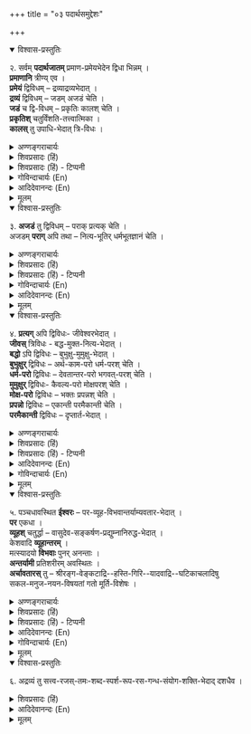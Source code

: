 +++
title = "०३ पदार्थसमुद्देशः"

+++

<details open><summary>विश्वास-प्रस्तुतिः</summary>

२. सर्वम् **पदार्थजातम्** प्रमाण-प्रमेयभेदेन द्विधा भिन्नम् ।  
**प्रमाणानि** त्रीण्य् एव ।  
**प्रमेयं** द्विविधम् – द्रव्याद्रव्यभेदात् ।  
**द्रव्यं** द्विविधम् – जडम् अजडं चेति ।  
**जडं** च द्वि-विधम् – प्रकृतिः कालश् चेति ।  
**प्रकृतिश्** चतुर्विंशति-तत्त्वात्मिका ।  
**कालस्** तु उपाधि-भेदात् त्रि-विधः ।
</details>

<details><summary>अण्णङ्गराचार्यः</summary>

'त्रीण्येवे'ति । 'प्रत्यक्षानुमानशब्दभेदादित्यर्थः । 'त्रिविध' इति । भूतभविष्यद्वर्तमानभेदात् कालस्त्रिविध इत्यर्थः । 
</details>

<details><summary>शिवप्रसादः (हिं)</summary>

अनुवाद - सम्पूर्ण पदार्थ समूह को दो भागों में विभक्त किया जाता है— प्रमाण एवं प्रमेय । प्रमाण तीन ही हैं । प्रमेय दो प्रकार के हैं- द्रव्य एवं अद्रव्य । द्रव्य दो प्रकार के होते हैं— जड़ एवं अजड़ । जड़ भी दो प्रकार के हैं— प्रकृति एवं काल । प्रकृति चौबीस तत्त्वों वाली हैं । काल तो उपाधि के भेद से तीन प्रकार का होता है । 
</details>

<details><summary>शिवप्रसादः (हिं) - टिप्पनी</summary>

भा० प्र० - इस पदार्थ विभाग के द्वारा ग्रन्थकार ने यह स्पष्ट कर दिया है कि विशिष्टाद्वैत दर्शन में वैशेषिकाभिमत सप्तपदार्थी अथवा नैयायिकाभिमत षोडशपदार्थी को स्वीकार न करके द्विपदार्थी सिद्धान्त को स्वीकार किया जाता है । विशिष्टाद्वैत दर्शन के प्रख्यात व्याख्याता श्रीवेदान्तदेशिक ने भी पदार्थों का विभाग इसी प्रकार से करते हुए तत्त्वमुक्ताकलाप के जड़द्रव्यसर में कहा हैं- 

'द्रव्याद्रव्य प्रभेदान् मितमुभयविधं तद्विदस्तत्त्वमाहुः, द्रव्यं द्वेधा विभक्तं जडमजडमिति प्राच्यमव्यक्तकाली । अन्त्यं प्रत्यक् पराक् च प्रथममुभयधा तत्र जीवेशभेदात्, नित्या भूतिर्मतिश्चेत्यपरमिह जडामादिमां केचिदाहुः i' 

1 

इस श्लोक में वेदान्तदेशिक ने तत्त्व शब्द के द्वारा पदार्थ को बतलाकर कहा है कि पदार्थवेत्ताओं के अनुसार उसके दो भेद हैं- द्रव्य और अद्रव्य । द्रव्य के भी दो भेद हैं- जड़ और अजड । जड़ द्रव्य भी दो प्रकार के होते हैं—अव्यक्त एवं काल । अजड़ द्रव्य भी दो प्रकार के होते हैं - प्रत्यक् एवं पराक् । प्रत्यक् भी दो प्रकार के होते हैं— जीव एवं ईश्वर । पराक् भी दो प्रकार के होते हैं - नित्य विभूति एवं धर्मं- भूतज्ञान । इनमें नित्यविभूति को कुछ लोग जड द्रव्य के अन्तर्गत मानते हैं । तत्त्व- मुक्ताकलाप के इसी पदार्थ - विभाजन का विस्तृत रूप है यतीन्द्रगतदीपिकाकार का यह पदार्थों का समुद्देश। इस अनुच्छेद में कई पारिभाषिक शब्द आये हैं, उनका विवरण निम्न प्रकार का है- 

द्रव्य का लक्षण – उपादानत्व है । जो उपादान होता है वही द्रव्य कहलाता है । जिसकी अवस्थाएँ होती हैं वह उपादान कहलाता है । 'अवस्थाश्रयत्वम् उपा- दानत्वम् ।' वस्तु के आगन्तुक एवं अपृथक् सिद्ध धर्म को अवस्था कहते हैं । जो उपादान न हो उस वस्तु को अद्रव्य कहते हैं । 

जड — उस द्रव्य को कहते हैं, जो किसी ज्ञान का विषय बनने पर ही प्रकाशित हो । 
</details>


<details><summary>गोविन्दाचार्यः (En)</summary>

All the sum of things are divisible into two Divisions, (1) Pramāṇa, Authority, or Measurer or Means (of knowledge), and Prameya or the Measured or Object (or Objective) (of know- jedge). 

The Means (of knowledge) is only threefold. The Object (of knowledge) is twofold, Dravya or the Thing (or Substance), and A-dravya or the Non-Thing (or Non-Substance). 

Dravya or Substance is of two kinds, Jada or the Non-sentient " and A-jada or the Sentient ". 

Jada or the Non-sentient is twofold, viz., Prakrti or Matter and Kala or Time.

Prakrti or Matter is composed of twenty- four (sub-) principles (tattva).

Kala or Time is, by reason of limitation or condition (upadhi), threefold.
</details>

<details><summary>आदिदेवानन्दः (En)</summary>

2. All knowable things are divided into two kinds, as pramāna (the means of valid knowledge) and prameya (object of valid knowledge). The means of valid knowledge is only threefold.22 The object of valid knowledge is twofold, because of the difference as dra- vya (substance) and adravya (non-substance). Dravya is of two kinds, as jada (material) and ajada ( im - material). Jada is of two kinds, as prakrti (primordial matter) and time. Prakrti is of the nature of twenty- four categories.28 Time is of three kinds owing to limitation. 24 
</details>


<details><summary>मूलम्</summary>

२. सर्वं पदार्थजातं प्रमाणप्रमेयभेदेन द्विधा भिन्नम् । प्रमाणानि त्रीण्येव । प्रमेयं द्विविधम् – द्रव्याद्रव्यभेदात् । द्रव्यं द्विविधम् – जडमजडं चेति । जडं च द्विविधम् – प्रकृतिः कालश्चेति । प्रकृतिश्चतुर्विंशतितत्त्वात्मिका । कालस्तु उपाधिभेदात् त्रिविधः ।
</details>

<details open><summary>विश्वास-प्रस्तुतिः</summary>

३. **अजडं** तु द्विविधम् – पराक् प्रत्यक् चेति ।  
अजडम् **पराग्** अपि तथा – नित्य-भूतिर् धर्मभूतज्ञानं चेति ।
</details>

<details><summary>अण्णङ्गराचार्यः</summary>

**अजडम्** - स्वयं प्रकाशं द्रव्यम् । **पराक्** - परस्मै स्वयं भासमानं परागत्र विवक्षितम् । **प्रत्यक्** - स्वस्मै स्वयं भासमानम् । परस्मै परत एव भासमानं पराग्वस्तु जडमिति विवेकः । 
</details>

<details><summary>शिवप्रसादः (हिं)</summary>

अजड़ भी दो प्रकार के होते हैं—पराक् एवं प्रत्यक् । पराक् भी दो प्रकार के होते हैं - नित्य विभूति एवं धर्मभूतज्ञान । 
</details>

<details><summary>शिवप्रसादः (हिं) - टिप्पनी</summary>

अजड - द्रव्य अपने प्रकाश के लिए प्रकाशकान्तर की अपेक्षा नहीं रखते हैं, वे स्वयम् प्रकाशित होते हैं । प्रकृति के चौबिस तत्त्व ये हैं- प्रकृति, महान्, अहङ्कार, पांच तन्मात्राएँ, पञ्चकर्मेन्द्रियाँ, पञ्चवज्ञानेन्द्रिय, मन एवं पचमहाभूत । 

</details>


<details><summary>गोविन्दाचार्यः (En)</summary>

A-jada or the Sentient is twofold; Parāk or outward (objective) and Pratyak or Inward (subjective). 

Parak or Outward is also twofold: the Nitya- vibhuti or Eternal Estate, and the Dharma- bhūta-jñāna or attributive (or adjectival) con- sciousness or cognition. 
</details>

<details><summary>आदिदेवानन्दः (En)</summary>

3. The ajada is of two kinds, as parāk (the exter- nal) and pratyak (the internal). The parāk which is ajada, is in its turn of two kinds, as nityavibhūti (the eternal manifestation) and dharmabhūtajñāna (the attributive consciousness).
</details>


<details><summary>मूलम्</summary>

३. अजडं तु द्विविधम् – पराक् प्रत्यक् चेति । अजडम् परागपि तथा – नित्यविभूतिर् धर्मभूतज्ञानं चेति । (परागपि द्विधा - नित्यभूतिः धर्मभूतज्ञानं चेति ।)
</details>

<details open><summary>विश्वास-प्रस्तुतिः</summary>

४. **प्रत्यग्** अपि द्विविधः- जीवेश्वरभेदात् ।  
**जीवस्** त्रिविधः - बद्ध-मुक्त-नित्य-भेदात् ।  
**बद्धो** ऽपि द्विविधः – बुभुक्षु-मुमुक्षु-भेदात् ।  
**बुभुक्षुर्** द्विविधः – अर्थ-काम-परो धर्म-परश् चेति ।  
**धर्म-परो** द्विविधः – देवतान्तर-परो भगवत्-परश् चेति ।  
**मुमुक्षुर्** द्विविधः- कैवल्य-परो मोक्षपरश् चेति ।  
**मोक्ष-परो** द्विविधः – भक्तः प्रपन्नश् चेति ।  
**प्रपन्नो** द्विविधः – एकान्ती परमैकान्ती चेति ।  
**परमैकान्ती** द्विविधः – दृप्तार्त-भेदात् ।
</details>

<details><summary>अण्णङ्गराचार्यः</summary>

**एकान्ती** - भयवत एव मोक्षमैहिकं च फलं कामयमानः - अन्-अन्य-दैवत इति यावत् ।  
**परमैकान्ती** - भगवत एव तद्-अनुभव-सेवा--तद्-उपकरणातिरिक्तं किम् अपि फलम् अकामयमानः । दृप्तः -- वर्तमानदेहधारणक्षमः, देहान्तरान्वयासहिष्णुः, । आर्तः -- वर्तमानदेहसम्बन्धम् अपि असहमानो भगवत्प्राप्तौ उत्कट-त्वरावान् । 
</details>

<details><summary>शिवप्रसादः (हिं)</summary>

प्रत्यक् भी दो प्रकार के हैं— जीव एवं ईश्वर । बद्ध, मुक्त एवं नित्य के भेद से जीव तीन प्रकार के होते हैं । बद्ध ( जीव ) भी दो प्रकार के होते हैं— बुभुक्षु एवं मुमुक्षु । बुभुक्षु जीव भी दो प्रकार के होते हैं—अर्थ एवं काम को चाहने वाले तथा धर्म को चाहने वाले । धर्मपरक जीव भी दो प्रकार के होते हैं -- देवतान्तरपरक एवं भगवत्परक । मुमुक्षु जीव भी दो प्रकार के होते हैं— कैवल्य चाहने वाले तथा मोक्ष चाहने वाले । मोक्षपरक जीव भी दो प्रकार के होते हैं - भक्त एवं प्रपन्न । प्रपन्नमुमुक्षु भी दो प्रकार के होते हैं- एकान्ती एवं परमै- कान्ती । परमैकान्ती जीव भी दो तरह के होते हैं - दृप्त एवं आर्त । 
</details>

<details><summary>शिवप्रसादः (हिं) - टिप्पनी</summary>

प्रत्यक् द्रव्य — 'आत्मानं प्रति अवति' इस व्युत्पत्ति के अनुसार अपने लिए तथा स्वयम् प्रकाशित होते हैं । पराक् द्रव्य स्वयम्प्रकाश तो होते हैं, किन्तु वे अपने लिए प्रकाशित नहीं होते हैं । 'परस्मै अञ्चति' यह पराक् शब्द की व्युत्पत्ति है । अत एव - 'स्वस्मै भासमानत्वम्' तथा 'परस्मै भासमानत्वम्' क्रमशः प्रत्यक एवं पराक् के लक्षण हैं । काल के औपाधिक भेद – भूत, वर्तमान तथा भविष्यत् हैं । नित्य विभूति वैकुण्ठलोक का एक नाम है । धर्मभूतज्ञान बुद्धि को कहते हैं । भोग को चाहने वाले जीवों को बुभुक्षु तथा मोक्ष को चाहने वाले जीवों को मुमुक्षु कहते हैं । 

कैवल्यपरक – वे जीव होते हैं, जो प्रकृति के बन्धन से विनिर्मुक्त होकर आत्मा- नुभव करना चाहते हैं । मोक्षपरक जीव संसार के बन्धन से मुक्त होकर परमानन्द- स्वरूप परब्रह्म का अनुभव करना चाहते हैं । 

प्रपन्न - जीव वे हैं, जो एकमात्र श्रीभगवान् को ही अपना रक्षक मानते हैं । 

</details>


<details><summary>आदिदेवानन्दः (En)</summary>

4. The pratyak is also of two kinds, because of the difference as jīva (the individual self) and Iśvara. Jiva is of three kinds, because of the difference as baddha (the bound jīva in sarsāra), mukta (the releas- ed jīva) and nitya (the eternally free). The baddha is of two kinds, because of the difference as bubhuksu25 (the pleasure-seeker) and mumukṣu26 (the salvation-seeker). The bubhukṣu is of two kinds, as arthakāmapara (the votary of artha and kama) and dharmapara (the votary of dharma). The dharmapara is of two kinds, as the votary of various gods and the votary of Bhagavan. 

Mumukşu is of two kinds, as the votary of self-realiza- tion (kaivalya) and the votary of release (moksa). The votary of mokṣa is of two kinds, as bhakta (lover of God) and prapanna (one who has resigned his self to God). The prapanna is of two kinds, as ekāntin (one- pointed) and parama-ekantin (extremely one-pointed). The parama-ekāntin is of two kinds, because of the difference as drpta (the patient aspirant ) and ārta (the impatient aspirant ). 
</details>

<details><summary>गोविन्दाचार्यः (En)</summary>

Pratyak or Inward is also twofold: Jwa or the Individual Soul and Iśvara or Ruling (Universal) Soul (God).

Jiva or Individual Soul is threefold: (1) Bad- dha or the Bound, (2) Mukta or the Freed, and (3) Nitya or the Eternal (or Free)."

The Baddha or bound soul is also twofold:
 Bubhukshu or Pleasure-desirer," and Mumu- kshu or Freedom-desirer." 

The Bubhukshu or Pleasure-desirer is two- fold: the addicted to Artha" or wealth, and Kāma" or gratifications; and the devoted to Dharma" or Duties. 

The devoted to Dharma or duties are two- fold: the devoted to godlings, and the devoted to Bhagavan " (God). 

The Mumukshu or Freedom-desirer is two- fold: the addicted to Kaivalya or Isolation," and the devoted to Moksha or Salvation." 

The Moksha or Salvation-seeker is twofold: 

the Bhakta1 or God-lover, and the Prapanna” or God-resigned.

The Prapanna or God-resigned is twofold: the Ekūnti or the One-pointed, and the Para- mâikanti or the One-only-pointed.

The Paramaikanti is twofold: the Drpta" or The Postulant-Patient, and the Arta" or The Postulant-Impatient.
</details>

<details><summary>मूलम्</summary>

४. प्रत्यगपि द्विविधः - जीवेश्वरभेदात् । जीवस्त्रिविधः - बद्धमुक्तनित्यभेदात् । बद्धोऽपि द्विविधः – बुभुक्षुमुमुक्षुभेदात् । बुभुक्षुर्द्विविधः – अर्थकामपरो धर्मपरश्चेति । धर्मपरो द्विविधः – देवतान्तरपरो भगवत्परश्चेति । मुमुक्षुर्द्विविधः - कैवल्यपरो मोक्षपरश्चेति । मोक्षपरो द्विविधः – भक्तः प्रपन्नश्चेति । प्रपन्नो द्विविधः – एकान्ती परमैकान्ती चेति । परमैकान्ती द्विविधः – दृप्तार्तभेदात् ।
</details>


<details open><summary>विश्वास-प्रस्तुतिः</summary>

५. पञ्चधावस्थित **ईश्वरः** – पर-व्यूह-विभवान्तर्याम्यवतार-भेदात् ।  
**पर** एकधा ।  
**व्यूहश्** चतुर्द्धा – वासुदेव-सङ्कर्षण-प्रद्युम्नानिरुद्ध-भेदात् ।  
केशवादि **व्यूहान्तरम्** ।  
मत्स्यादयो **विभवाः** पुनर् अनन्ताः ।  
**अन्तर्यामी** प्रतिशरीरम् अवस्थितः ।  
**अर्चावतारस्** तु – श्रीरङ्ग-वेङ्कटाद्रि--हस्ति-गिरि--यादवाद्रि--घटिकाचलादिषु  
सकल-मनुज-नयन-विषयतां गतो मूर्ति-विशेषः ।
</details>

<details><summary>अण्णङ्गराचार्यः</summary>

**'विभवा'** इति । देवमनुष्यादिस्वविभूतिसजातीया भगवतोऽवतारा उपेन्द्ररामकृष्णादिका विभवा इत्यर्थः । 
</details>

<details><summary>शिवप्रसादः (हिं)</summary>

ईश्वर के पाँच रूप हैं - पर, व्यूह, विभव, अन्तर्यामी एवं अर्चावतार । पर रूप से ईश्वर एक ही प्रकार का है । व्यूह रूप से वह चार प्रकार का है- वासुदेव, संकर्षण, प्रद्युम्न एवं अनिरुद्ध । केशव आदि जो द्वादश व्यूह हैं, उनका भी इन्हीं चार व्यूहों में अन्तर्भाव हो जाता है । विभव रूप से ईश्वर के मत्स्य आदि अनन्त भेद हैं । अन्तर्यामी रूप से ईश्वर सभी शरीरों के भीतर अन्तरात्मा रूप से विद्यमान है । अर्चावतार तो श्रीरङ्गम्, वेङ्कटाद्रि, हस्तिगिरि, यादवाद्रि, घटिकाचल आदि तत्तत् दिव्य देशों में सभी मनुष्यों द्वारा दर्शन किये जाने वाले रङ्गनाथ, वेङ्कटेश आदि मूर्तिविशेष को ही कहा जाता है । 
</details>

<details><summary>शिवप्रसादः (हिं) - टिप्पनी</summary>

ईश्वर के पांच रूपों का प्रतिपादन करते हुए आगम ग्रन्थों में कहा गया है- 

'मम प्रकाराः पञ्चेति प्राहुर्वेदान्तपारगाः । 

परो व्यूहश्च विभवो नियन्ता सर्वदेहिनाम् ॥ अर्चावतारश्च तथा दयालुः पुरुषाकृतिः । 

इत्येवं पञ्चधा प्राहुः मां रहस्यविदो जनाः ॥' 

अर्थात् रहस्यों के जानकार तथा वेदान्तशास्त्र के पारंगत विद्वान् मेरे निम्न प्रकार के पांच रूपों को बतलाते हैं – पर, व्यूह, विभव, अन्तर्यामी तथा दयालु एवं पुरुषाकार वाला अर्चावतार । तत्त्वत्रयकार भी ईश्वर के पाँच रूपों का प्रतिपादन करते हुए कहते हैं— 'ईश्वररूपञ्च – परव्यूहविभवान्तर्याम्यर्चावतारभेदेन पञ्चविधम्' ( तत्त्वत्रयम् ३।३४ ) । 

</details>


<details><summary>आदिदेवानन्दः (En)</summary>

5. Iśvara abides in five forms, because of the difference as Para, Vyūha, Vibhava, Antaryāmin and Arcā. Para (the self-transcendent absolute) is uniform (i.e., single and complete). The Vyuha is fourfold, because of the difference as Vasudeva, Sankarṣaṇa, Pradyumna and Aniruddha. Kesava etc. are other types of Vyuhas. Matsya and others are Vibhavas ( incarnations), and they are numberless. The Antar- yāmin (the indweller ) abides in every body. The incar- nations of Arcă are those special forms presented to the vision of all men in sacred shrines like Srirangam, 27 Venkatadri, 28 Hastigiri, Yadavadri, Ghatikācala, 30 etc. 

</details>

<details><summary>गोविन्दाचार्यः (En)</summary>

Iśvara or God Supreme is (hypostatically) existent in five modes, viz., (1) Para or the Transcendant, (2) Vyuha or the Grouped, (3) Vibhava or the Incarnational (4) Antaryāmi or the In-Ruler, and (5) Arca or the Worship- pable."9

Para or the Transcendant is Uniform (or the Immutable Spirit-Unit).

Vyuha or the Grouped is fourfold: (1) Vasu- deva, (2) Sankarshaṇa, (3) Pradyumna, and (4) Aniruddha. Keśava and others are derivative (Logal) groups. The Matsya or the Fish and other Incarnations are innumerable." 

Antaryāmi or the In-Ruler dwells in every body. 

Arcă or the Worshippable are those unique Images presented to the eyes of all men in such Holy Shrines as Śrirangam.” 

</details>

<details><summary>मूलम्</summary>

५. पञ्चधावस्थित ईश्वरः – परव्यूहविभवान्तर्याम्यवतारभेदात् । पर एकधा । व्यूहश्चतुर्द्धा – वासुदेवसङ्कर्षणप्रद्युम्नानिरुद्धभेदात् । केशवादि व्यूहान्तरम् [[अत्रैवान्तर्भवति??]] । मत्स्यादयो विभवाः पुनरनन्ताः । अन्तर्यामी प्रतिशरीरमवस्थितः । अर्चावतारस्तु – श्रीरङ्ग-वेङ्कटाद्रिहस्तिगिरियादवाद्रिघटिकाचलादिषु सकलमनुजनयनविषयतां गतो मूर्तिविशेषः ।
</details>


<details open><summary>विश्वास-प्रस्तुतिः</summary>

६. अद्रव्यं तु सत्त्व-रजस्-तमः-शब्द-स्पर्श-रूप-रस-गन्ध-संयोग-शक्ति-भेदाद् दशधैव ।
</details>

<details><summary>शिवप्रसादः (हिं)</summary>

७ 

अद्रव्य तो दस प्रकार के ही हैं— सत्व, रजस्, तमस्, शब्द, स्पर्श, रूप, रस, गन्ध, 

संयोग तथा शक्ति । 

</details>


<details><summary>आदिदेवानन्दः (En)</summary>

6. Adravya is of ten kinds, because of the differ- ence as sattva (goodness), rajas (passion or activity), tamas (darkness or inertia), Śabia (sound), sparśa (touch), rūpa (colour), rasa (taste), gandha ( smell ), samyoga (conjunction) and śakti (potentiality). 

</details>


<details><summary>मूलम्</summary>

६. अद्रव्यं तु सत्त्वरजस्तमःशब्दस्पर्शरूपरसगन्धसंयोगशक्तिभेदाद्दशधैव ।
</details>

